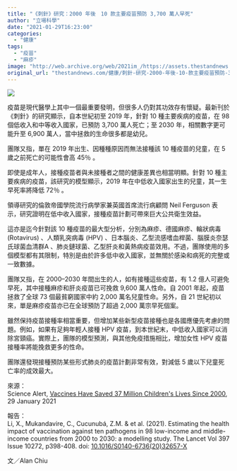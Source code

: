 ```yaml
---
title: "《刺針》研究：2000 年後　10 款主要疫苗預防 3,700 萬人早死"
author: "立場科學"
date: "2021-01-29T16:23:00"
categories:
  - "健康"
tags:
  - "疫苗"
  - "麻疹"
image: "http://web.archive.org/web/2021im_/https://assets.thestandnews.com/media/photos/earth-19_XGnYq_YQ8hZH1.png"
original_url: "thestandnews.com/健康/刺針-研究-2000-年後-10-款主要疫苗預防-3-700-萬人早死"
---
```

![](http://web.archive.org/web/2021im_/https://assets.thestandnews.com/media/photos/earth-19_XGnYq_YQ8hZH1.png)

疫苗是現代醫學上其中一個最重要發明，但很多人仍對其功效存有懷疑。最新刊於《刺針》的研究顯示，自本世紀初至 2019 年，針對 10 種主要疾病的疫苗，在 98 個低收入和中等收入國家，已預防 3,700 萬人死亡；至 2030 年，相關數字更可能升至 6,900 萬人，當中拯救的生命很多都是幼兒。

團隊又指，單在 2019 年出生、因種種原因而無法接種該 10 種疫苗的兒童，在 5 歲之前死亡的可能性會高 45％ 。

即使是成年人，接種疫苗者與未接種者之間的健康差異也相當明顯。針對 10 種主要疾病的疫苗，該研究的模型顯示，2019 年在中低收入國家出生的兒童，其一生早死率將降低 72％ 。

領導研究的倫敦帝國學院流行病學家兼英國首席流行病顧問 Neil Ferguson 表示，研究證明在低中收入國家，接種疫苗計劃可帶來巨大公共衛生效益。

這亦是迄今針對該 10 種疫苗的最大型分析，分別為麻疹、德國麻疹、輪狀病毒 (Rotavirus) 、人類乳突病毒 (HPV) 、日本腦炎、乙型流感嗜血桿菌、腦膜炎奈瑟氏球菌血清群A 、肺炎鏈球菌、乙型肝炎和黃熱病疫苗效用。不過，團隊使用的多個模型都有其限制，特別是由於許多低中收入國家，並無關於感染和病死的完整或一致數據。

團隊又指，在 2000–2030 年間出生的人，如有接種這些疫苗，有 1.2 億人可避免早死，其中接種麻疹和肝炎疫苗已可挽救 9,600 萬人性命。自 2001 年起，疫苗拯救了全球 73 個最貧窮國家中約 2,000 萬名兒童性命。另外，自 21 世紀初以來，單是麻疹疫苗亦已在全球預防了超過 2,000 萬宗早死個案。

雖然保持疫苗接種率相當重要，但增加某些新型疫苗接種也是各國應優先考慮的問題。例如，如果有足夠年輕人接種 HPV 疫苗，到本世紀末，中低收入國家可以消除宮頸癌。實際上，團隊的模型預測，與其他免疫措施相比，增加女性 HPV 疫苗接種率將能挽救更多的性命。

團隊還發現接種預防某些形式肺炎的疫苗計劃非常有效，對減低 5 歲以下兒童死亡率的成效最大。

來源：  
Science Alert, [Vaccines Have Saved 37 Million Children's Lives Since 2000](http://web.archive.org/web/20211229092154/https://www.sciencealert.com/vaccines-have-saved-37-million-children-s-lives-in-lower-income-countries-since-2001), 29 January 2021

報告：  
Li, X., Mukandavire, C., Cucunubá, Z.M. & et al. (2021). Estimating the health impact of vaccination against ten pathogens in 98 low-income and middle-income countries from 2000 to 2030: a modelling study. The Lancet Vol 397 Issue 10272, p398-408. doi: [10.1016/S0140-6736(20)32657-X](http://web.archive.org/web/20211229092154/https://www.thelancet.com/journals/lancet/article/PIIS0140-6736(20)32657-X/fulltext)

文／Alan Chiu
